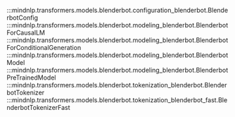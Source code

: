 :::mindnlp.transformers.models.blenderbot.configuration_blenderbot.BlenderbotConfig
:::mindnlp.transformers.models.blenderbot.modeling_blenderbot.BlenderbotForCausalLM
:::mindnlp.transformers.models.blenderbot.modeling_blenderbot.BlenderbotForConditionalGeneration
:::mindnlp.transformers.models.blenderbot.modeling_blenderbot.BlenderbotModel
:::mindnlp.transformers.models.blenderbot.modeling_blenderbot.BlenderbotPreTrainedModel
:::mindnlp.transformers.models.blenderbot.tokenization_blenderbot.BlenderbotTokenizer
:::mindnlp.transformers.models.blenderbot.tokenization_blenderbot_fast.BlenderbotTokenizerFast
